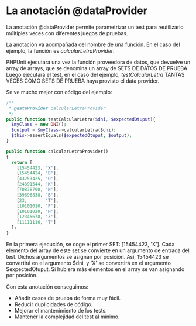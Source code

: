 # La anotación @dataProvider

La anotación @dataProvider permite parametrizar un test para reutilizarlo múltiples veces con diferentes juegos de pruebas.

La anotación va acompañada del nombre de una función. En el caso del ejemplo, la función es _calcularLetraProvider_. 

PHPUnit ejecutará una vez la función proveedora de datos, que devuelve un array de arrays, que se denomina un array de SETS DE DATOS DE PRUEBA. Luego ejecutará el test, en el caso del ejemplo, _testCalcularLetra_ TANTAS VECES COMO SETS DE PRUEBA haya provisto el data provider.

Se ve mucho mejor con código del ejemplo:

```php
/**
 * @dataProvider calcularLetraProvider
 */
public function testCalcularLetra($dni, $expectedOtuput){
  $myClass = new DNI();
  $output = $myClass->calcularLetra($dni);
  $this->assertEquals($expectedOtuput, $output);  
}

public function calcularLetraProvider()
{
  return [
    [15454423, 'X'],
    [15454424, 'B'],
    [43253425, 'Q'],
    [24391544, 'K'],
    [70878790, 'N'],
    [39696838, 'B'],
    [23,       'T'],
    [10101010, 'P'],
    [10101020, 'H'],
    [12345678, 'Z'],
    [11111116, 'T']
  ];
}
```

En la primera ejecución, se coge el primer SET: [15454423, 'X']. Cada elemento del array de este set se convierte en un argumento de entrada del test. Dichos argumentos se asignan por posición. Así, 15454423 se convertirá en el argumento $dni, y 'X' se convertirá en el argumento $expectedOtuput. Si hubiera más elementos en el array se van asignando por posición.

Con esta anotación conseguimos:

- Añadir casos de prueba de forma muy fácil.
- Reducir duplicidades de código.
- Mejorar el mantenimiento de los tests.
- Mantener la complejidad del test al mínimo.
